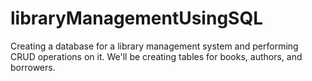 # libraryManagementUsingSQL
Creating a database for a library management system and performing CRUD operations on it. We'll be creating tables for books, authors, and borrowers.
